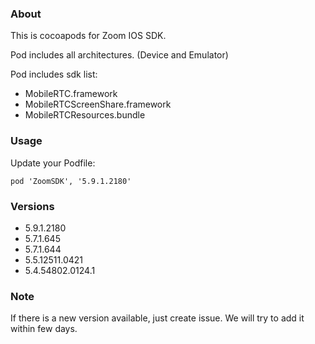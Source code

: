 ### About

This is cocoapods for Zoom IOS SDK. 

Pod includes all architectures.
(Device and Emulator)


Pod includes sdk list:
- MobileRTC.framework
- MobileRTCScreenShare.framework
- MobileRTCResources.bundle

### Usage
Update your Podfile:
```
pod 'ZoomSDK', '5.9.1.2180'
```


### Versions

- 5.9.1.2180
- 5.7.1.645
- 5.7.1.644
- 5.5.12511.0421
- 5.4.54802.0124.1


### Note

If there is a new version available, just create issue. 
We will try to add it within few days.
